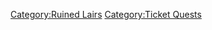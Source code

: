 [Category:Ruined Lairs](Category:Ruined_Lairs "wikilink")
[Category:Ticket Quests](Category:Ticket_Quests "wikilink")
